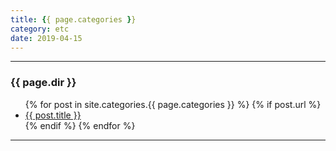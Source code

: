 ```yaml
---
title: {{ page.categories }}
category: etc
date: 2019-04-15
---
```


-----

<h3>{{ page.dir }}</h3>

<ul>
  {% for post in site.categories.{{ page.categories }} %}
    {% if post.url %}
        <li><a href="{{ post.url }}">{{ post.title }}</a></li>
    {% endif %}
  {% endfor %}
</ul>

-----